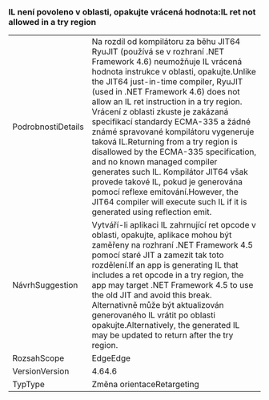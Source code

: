 ### <a name="il-ret-not-allowed-in-a-try-region"></a><span data-ttu-id="21a09-101">IL není povoleno v oblasti, opakujte vrácená hodnota:</span><span class="sxs-lookup"><span data-stu-id="21a09-101">IL ret not allowed in a try region</span></span>

|   |   |
|---|---|
|<span data-ttu-id="21a09-102">Podrobnosti</span><span class="sxs-lookup"><span data-stu-id="21a09-102">Details</span></span>|<span data-ttu-id="21a09-103">Na rozdíl od kompilátoru za běhu JIT64 RyuJIT (používá se v rozhraní .NET Framework 4.6) neumožňuje IL vrácená hodnota instrukce v oblasti, opakujte.</span><span class="sxs-lookup"><span data-stu-id="21a09-103">Unlike the JIT64 just-in-time compiler, RyuJIT (used in .NET Framework 4.6) does not allow an IL ret instruction in a try region.</span></span> <span data-ttu-id="21a09-104">Vrácení z oblasti zkuste je zakázaná specifikací standardy ECMA-335 a žádné známé spravované kompilátoru vygeneruje taková IL.</span><span class="sxs-lookup"><span data-stu-id="21a09-104">Returning from a try region is disallowed by the ECMA-335 specification, and no known managed compiler generates such IL.</span></span> <span data-ttu-id="21a09-105">Kompilátor JIT64 však provede takové IL, pokud je generována pomocí reflexe emitování.</span><span class="sxs-lookup"><span data-stu-id="21a09-105">However, the JIT64 compiler will execute such IL if it is generated using reflection emit.</span></span>|
|<span data-ttu-id="21a09-106">Návrh</span><span class="sxs-lookup"><span data-stu-id="21a09-106">Suggestion</span></span>|<span data-ttu-id="21a09-107">Vytváří-li aplikaci IL zahrnující ret opcode v oblasti, opakujte, aplikace mohou být zaměřeny na rozhraní .NET Framework 4.5 pomocí staré JIT a zamezit tak toto rozdělení.</span><span class="sxs-lookup"><span data-stu-id="21a09-107">If an app is generating IL that includes a ret opcode in a try region, the app may target .NET Framework 4.5 to use the old JIT and avoid this break.</span></span> <span data-ttu-id="21a09-108">Alternativně může být aktualizován generovaného IL vrátit po oblasti opakujte.</span><span class="sxs-lookup"><span data-stu-id="21a09-108">Alternatively, the generated IL may be updated to return after the try region.</span></span>|
|<span data-ttu-id="21a09-109">Rozsah</span><span class="sxs-lookup"><span data-stu-id="21a09-109">Scope</span></span>|<span data-ttu-id="21a09-110">Edge</span><span class="sxs-lookup"><span data-stu-id="21a09-110">Edge</span></span>|
|<span data-ttu-id="21a09-111">Version</span><span class="sxs-lookup"><span data-stu-id="21a09-111">Version</span></span>|<span data-ttu-id="21a09-112">4.6</span><span class="sxs-lookup"><span data-stu-id="21a09-112">4.6</span></span>|
|<span data-ttu-id="21a09-113">Typ</span><span class="sxs-lookup"><span data-stu-id="21a09-113">Type</span></span>|<span data-ttu-id="21a09-114">Změna orientace</span><span class="sxs-lookup"><span data-stu-id="21a09-114">Retargeting</span></span>|

